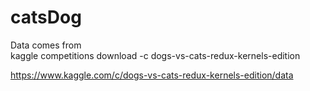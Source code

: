 # catsDog

Data comes from   
kaggle competitions download -c dogs-vs-cats-redux-kernels-edition

https://www.kaggle.com/c/dogs-vs-cats-redux-kernels-edition/data
